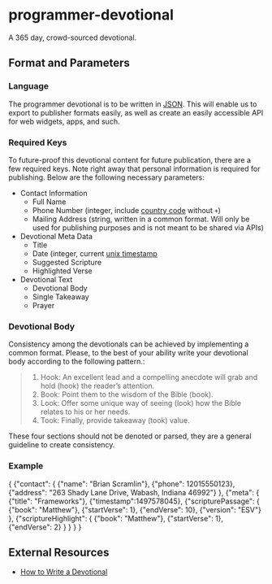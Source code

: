 # programmer-devotional
A 365 day, crowd-sourced devotional.
## Format and Parameters
### Language
The programmer devotional is to be written in [JSON](https://www.tutorialspoint.com/json/json_quick_guide.htm). This will enable us to export to publisher formats easily, as well as create an easily accessible API for web widgets, apps, and such.
### Required Keys
To future-proof this devotional content for future publication, there are a few required keys. Note right away that personal information is required for publishing. Below are the following necessary parameters:
* Contact Information
  * Full Name
  * Phone Number (integer, include [country code](https://faq.whatsapp.com/en/iphone/21016748) without `+`)
  * Mailing Address (string, written in a common format. Will only be used for publishing purposes and is not meant to be shared via APIs)
* Devotional Meta Data
  * Title
  * Date (integer, current [unix timestamp](http://www.unixtimestamp.com/)
  * Suggested Scripture
  * Highlighted Verse
* Devotional Text
  * Devotional Body
  * Single Takeaway
  * Prayer
### Devotional Body
Consistency among the devotionals can be achieved by implementing a common format. Please, to the best of your ability write your devotional body according to the following pattern.:

> 1. Hook: An excellent lead and a compelling anecdote will grab and hold (hook) the reader’s attention.
> 2. Book: Point them to the wisdom of the Bible (book).
> 3. Look: Offer some unique way of seeing (look) how the Bible relates to his or her needs.
> 4. Took: Finally, provide takeaway (took) value.

These four sections should not be denoted or parsed, they are a general guideline to create consistency. 
### Example
{
 {"contact": {
  {"name": "Brian Scramlin"},
  {"phone": 12015550123},
  {"address": "263 Shady Lane Drive, Wabash, Indiana 46992"}
 },
 {"meta": {
  {"title": "Frameworks"},
  {"timestamp":1497578045},
  {"scripturePassage": {
   {"book": "Matthew"},
   {"startVerse": 1},
   {"endVerse": 10},
   {"version": "ESV"}
  },
  {"scriptureHighlight": {
   {"book": "Matthew"},
   {"startVerse": 1},
   {"endVerse": 2}
  }
 }
 }
}
## External Resources
* [How to Write a Devotional](https://www.jerryjenkins.com/how-to-write-a-devotional/)

